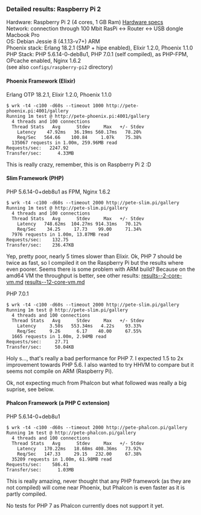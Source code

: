 ### Detailed results: Raspberry Pi 2 ###
Hardware: Raspberry Pi 2 (4 cores, 1 GB Ram) [Hardware specs](https://www.raspberrypi.org/products/raspberry-pi-2-model-b/)    
Network: connection through 100 Mbit RasPi <-> Router <-> USB dongle Macbook Pro    
OS: Debian Jessie 8 (4.1.13-v7+) ARM   
Phoenix stack: Erlang 18.2.1 (SMP + hipe enabled), Elixir 1.2.0, Phoenix 1.1.0   
PHP Stack: PHP 5.6.14-0-deb8u1, PHP 7.0.1 (self compiled), as PHP-FPM, OPcache enabled, Nginx 1.6.2    
(see also ```configs/raspberry-pi2``` directory)

#### Phoenix Framework (Elixir) ####
Erlang OTP 18.2.1, Elixir 1.2.0, Phoenix 1.1.0   
```
$ wrk -t4 -c100 -d60s --timeout 1000 http://pete-phoenix.pi:4001/gallery
Running 1m test @ http://pete-phoenix.pi:4001/gallery
  4 threads and 100 connections
  Thread Stats   Avg      Stdev     Max   +/- Stdev
    Latency    47.92ms   36.19ms 560.17ms   78.20%
    Req/Sec   564.66    100.84     1.07k    75.38%
  135067 requests in 1.00m, 259.96MB read
Requests/sec:   2247.92
Transfer/sec:      4.33MB
```
This is really crazy, remember, this is on Raspberry Pi 2 :D

#### Slim Framework (PHP) ####
PHP 5.6.14-0+deb8u1 as FPM, Nginx 1.6.2
```
$ wrk -t4 -c100 -d60s --timeout 2000 http://pete-slim.pi/gallery
Running 1m test @ http://pete-slim.pi/gallery
  4 threads and 100 connections
  Thread Stats   Avg      Stdev     Max   +/- Stdev
    Latency   748.62ms  104.27ms 914.31ms   70.12%
    Req/Sec    34.25     17.73    99.00     71.34%
  7976 requests in 1.00m, 13.87MB read
Requests/sec:    132.75
Transfer/sec:    236.47KB
```
Yep, pretty poor, nearly 5 times slower than Elixir. Ok, PHP 7 should be twice as 
fast, so I compiled it on the Raspberry Pi but the results where even poorer. Seems
there is some problem with ARM build? Because on the amd64 VM the throughput is 
better, see other results: [results--2-core-vm.md](results--2-core-vm.md) [results--12-core-vm.md](results--12-core-vm.md)

PHP 7.0.1
```
$ wrk -t4 -c100 -d60s --timeout 2000 http://pete-slim.pi/gallery
Running 1m test @ http://pete-slim.pi/gallery
  4 threads and 100 connections
  Thread Stats   Avg      Stdev     Max   +/- Stdev
    Latency     3.50s   553.34ms   4.22s    93.33%
    Req/Sec     9.26      6.17    40.00     67.55%
  1665 requests in 1.00m, 2.94MB read
Requests/sec:     27.71
Transfer/sec:     50.04KB
```
Holy s..., that's really a bad performance for PHP 7. I expected 1.5 to 2x improvement 
towards PHP 5.6. I also wanted to try HHVM to compare but it seems not compile on ARM (Raspberry Pi).

Ok, not expecting much from Phalcon but what followed was really a big suprise, see below.

#### Phalcon Framework (a PHP C extension) ####
PHP 5.6.14-0+deb8u1
```
$ wrk -t4 -c100 -d60s --timeout 2000 http://pete-phalcon.pi/gallery
Running 1m test @ http://pete-phalcon.pi/gallery
  4 threads and 100 connections
  Thread Stats   Avg      Stdev     Max   +/- Stdev
    Latency   170.22ms   18.68ms 408.36ms   73.92%
    Req/Sec   147.33     29.15   232.00     67.38%
  35209 requests in 1.00m, 61.98MB read
Requests/sec:    586.41
Transfer/sec:      1.03MB
```
This is really amazing, never thought that any PHP framework (as they are not compiled)
will come near Phoenix, but Phalcon is even faster as it is partly compiled.    

No tests for PHP 7 as Phalcon currently does not support it yet.   
